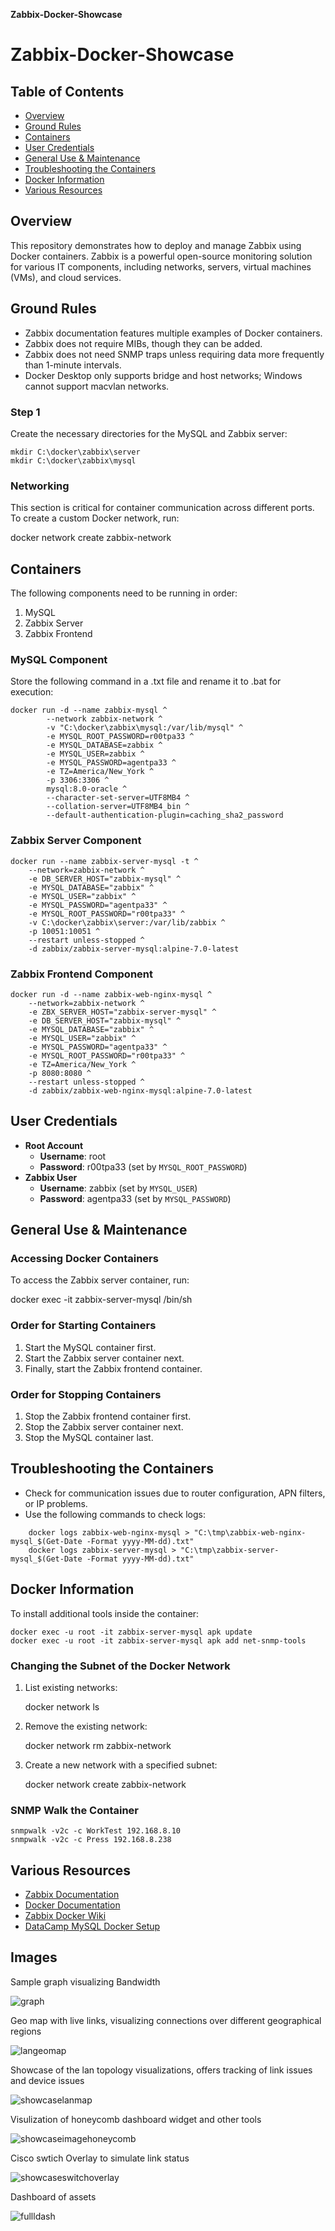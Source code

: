 **Zabbix-Docker-Showcase**


# Zabbix-Docker-Showcase

## Table of Contents
- [Overview](#overview)
- [Ground Rules](#ground-rules)
- [Containers](#containers)
- [User Credentials](#user-credentials)
- [General Use & Maintenance](#general-use--maintenance)
- [Troubleshooting the Containers](#troubleshooting-the-containers)
- [Docker Information](#docker-information)
- [Various Resources](#various-resources)

## Overview
This repository demonstrates how to deploy and manage Zabbix using Docker containers. Zabbix is a powerful open-source monitoring solution for various IT components, including networks, servers, virtual machines (VMs), and cloud services.

## Ground Rules
- Zabbix documentation features multiple examples of Docker containers.
- Zabbix does not require MIBs, though they can be added.
- Zabbix does not need SNMP traps unless requiring data more frequently than 1-minute intervals.
- Docker Desktop only supports bridge and host networks; Windows cannot support macvlan networks.

### Step 1
Create the necessary directories for the MySQL and Zabbix server:

```
mkdir C:\docker\zabbix\server
mkdir C:\docker\zabbix\mysql
```

### Networking
This section is critical for container communication across different ports. To create a custom Docker network, run:

docker network create zabbix-network


## Containers
The following components need to be running in order:
1. MySQL
2. Zabbix Server
3. Zabbix Frontend

### MySQL Component
Store the following command in a .txt file and rename it to .bat for execution:
```
docker run -d --name zabbix-mysql ^
        --network zabbix-network ^
        -v "C:\docker\zabbix\mysql:/var/lib/mysql" ^
        -e MYSQL_ROOT_PASSWORD=r00tpa33 ^
        -e MYSQL_DATABASE=zabbix ^
        -e MYSQL_USER=zabbix ^
        -e MYSQL_PASSWORD=agentpa33 ^
        -e TZ=America/New_York ^
        -p 3306:3306 ^
        mysql:8.0-oracle ^
        --character-set-server=UTF8MB4 ^
        --collation-server=UTF8MB4_bin ^
        --default-authentication-plugin=caching_sha2_password
```

### Zabbix Server Component
```
docker run --name zabbix-server-mysql -t ^
    --network=zabbix-network ^
    -e DB_SERVER_HOST="zabbix-mysql" ^
    -e MYSQL_DATABASE="zabbix" ^
    -e MYSQL_USER="zabbix" ^
    -e MYSQL_PASSWORD="agentpa33" ^
    -e MYSQL_ROOT_PASSWORD="r00tpa33" ^
    -v C:\docker\zabbix\server:/var/lib/zabbix ^
    -p 10051:10051 ^
    --restart unless-stopped ^
    -d zabbix/zabbix-server-mysql:alpine-7.0-latest
```

### Zabbix Frontend Component
```
docker run -d --name zabbix-web-nginx-mysql ^
    --network=zabbix-network ^
    -e ZBX_SERVER_HOST="zabbix-server-mysql" ^
    -e DB_SERVER_HOST="zabbix-mysql" ^
    -e MYSQL_DATABASE="zabbix" ^
    -e MYSQL_USER="zabbix" ^
    -e MYSQL_PASSWORD="agentpa33" ^
    -e MYSQL_ROOT_PASSWORD="r00tpa33" ^
    -e TZ=America/New_York ^
    -p 8080:8080 ^
    --restart unless-stopped ^
    -d zabbix/zabbix-web-nginx-mysql:alpine-7.0-latest
```

## User Credentials
- **Root Account**
  - **Username**: root
  - **Password**: r00tpa33 (set by `MYSQL_ROOT_PASSWORD`)
- **Zabbix User**
  - **Username**: zabbix (set by `MYSQL_USER`)
  - **Password**: agentpa33 (set by `MYSQL_PASSWORD`)

## General Use & Maintenance
### Accessing Docker Containers
To access the Zabbix server container, run:

docker exec -it zabbix-server-mysql /bin/sh


### Order for Starting Containers
1. Start the MySQL container first.
2. Start the Zabbix server container next.
3. Finally, start the Zabbix frontend container.

### Order for Stopping Containers
1. Stop the Zabbix frontend container first.
2. Stop the Zabbix server container next.
3. Stop the MySQL container last.

## Troubleshooting the Containers
- Check for communication issues due to router configuration, APN filters, or IP problems.
- Use the following commands to check logs:

```
    docker logs zabbix-web-nginx-mysql > "C:\tmp\zabbix-web-nginx-mysql_$(Get-Date -Format yyyy-MM-dd).txt"
    docker logs zabbix-server-mysql > "C:\tmp\zabbix-server-mysql_$(Get-Date -Format yyyy-MM-dd).txt"
```

## Docker Information
To install additional tools inside the container:
```
docker exec -u root -it zabbix-server-mysql apk update
docker exec -u root -it zabbix-server-mysql apk add net-snmp-tools
````

### Changing the Subnet of the Docker Network
1. List existing networks:
   
   docker network ls
   
3. Remove the existing network:

   docker network rm zabbix-network
   
4. Create a new network with a specified subnet:

   docker network create zabbix-network
   

### SNMP Walk the Container
```
snmpwalk -v2c -c WorkTest 192.168.8.10
snmpwalk -v2c -c Press 192.168.8.238
```

## Various Resources
- [Zabbix Documentation](https://www.zabbix.com/documentation/current/manual)
- [Docker Documentation](https://docs.docker.com/)
- [Zabbix Docker Wiki](https://github.com/zabbix/zabbix-docker/wiki/Docker-101---Before-starting-with-containerized-Zabbix)
- [DataCamp MySQL Docker Setup](https://www.datacamp.com/tutorial/set-up-and-configure-mysql-in-docker)

## Images

Sample graph visualizing Bandwidth

![graph](https://github.com/user-attachments/assets/01737507-28a5-4f2a-abe3-8e5dd3b44a57)

Geo map with live links, visualizing connections over different geographical regions

![langeomap](https://github.com/user-attachments/assets/0903ac2e-53c2-4ca9-a40c-52229e757076)

Showcase of the lan topology visualizations, offers tracking of link issues and device issues

![showcaselanmap](https://github.com/user-attachments/assets/8f929561-6f35-4e21-bc98-b72fc1ec4044)

Visulization of honeycomb dashboard widget and other tools

![showcaseimagehoneycomb](https://github.com/user-attachments/assets/86824437-7d6d-4071-9918-db342fa7c2bc)

Cisco swtich Overlay to simulate link status

![showcaseswitchoverlay](https://github.com/user-attachments/assets/b3ea166f-1948-46e1-8009-ab24b6145a32)

Dashboard of assets

![fullldash](https://github.com/user-attachments/assets/1aaad1e9-04dc-426a-9259-fa17fa7dc5e2)

